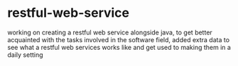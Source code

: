 # restful-web-service
working on creating a restful web service alongside java, to get better acquainted with the tasks involved in the software field, added extra data to see what a restful web services works like and get used to making them in a daily setting
